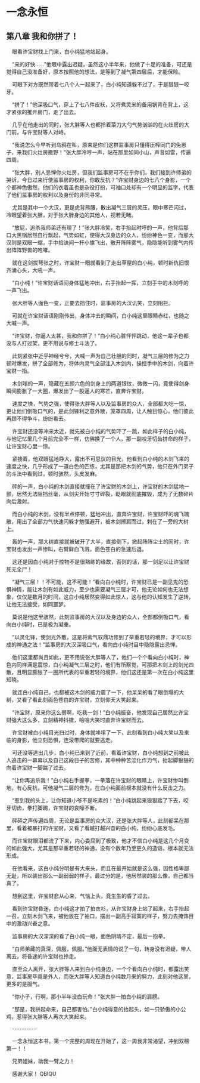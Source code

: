 # 一念永恒 
 ## 第八章 我和你拼了！
     眼看许宝财找上门来，白小纯猛地站起身。

    “来的好快……”他眼中露出迟疑，虽然这小半年来，他做了十足的准备，可还是觉得自己没准备好，原本按照他的想法，是等到了凝气第四层后，才能保险。

    可眼下对方既然带着七八个人一起来了，白小纯知道躲不过了，于是狠狠一咬牙。

    “拼了！”他深吸口气，穿上了七八件皮袄，又将煮灵米的备用锅背在背上，这才紧张的推开房门，走了出去。

    几乎在他走出的同时，张大胖等人也都拎着菜刀大勺气势汹汹的在火灶房的大门前，与许宝财等人对峙。

    “我说怎么今早听到乌鸦在叫，原来是你们这群监事房只懂得压榨同门的兔崽子，来我们火灶房撒野！”张大胖冷哼一声，站在那里如同小山，声音如雷，传遍四周。

    “张大胖，别人忌惮你火灶房，但我们监事房可不在乎你们，我们接到许师弟的哭诉，今日过来行使监事房的权利，你敢反抗？”许宝财身边的七八个身影，一个个都神色傲然，他们的衣着虽也是杂役打扮，可袖口处却有一个明显的监字，代表了他们监事房的权利以及身份的非同寻常。

    尤其是其中一个大汉，更是虎背熊腰，散出凝气三层的灵压，眼中寒芒闪过，冷眼望着张大胖，对于张大胖身边的其他人，视若无睹。

    “放屁，追杀我师弟还有理了！”张大胖冷笑，右手抬起时呼的一声，他背后那口大黑锅居然自行飘起，气势如虹，使得大汉身边的众人，纷纷神色一变，而那大汉则是双眼一缩，手中掐诀间一杆小旗飞出，散开阵阵雾气，隐隐能听到雾气内传出阵阵野兽的咆哮。

    就在这剑拔弩张之时，许宝财一眼就看到了走出草屋的白小纯，顿时新仇旧恨齐涌心头，大吼一声。

    “白小纯！”许宝财话语间身体猛地冲出，右手抬起一挥，立刻手中的木剑呼的一声飞出。

    张大胖等人面色一变，正要去挡住时，监事房的大汉讥笑，立刻阻拦。

    可就在许宝财话语刚刚传出，身体冲去的瞬间，白小纯这里眼睛赤红，也随之大喊一声。

    “许宝财，你逼人太甚，我和你拼了！”白小纯心脏怦怦跳动，他这一辈子也都没与人打过架，更不用说与修士斗法了。

    此刻紧张中近乎神经兮兮，大喊一声为自己壮胆的同时，凝气三层的修为之力顿时爆发，拼了全部修为，将体内灵气全部注入木剑内，操控手中的木剑，向着许宝财一指。

    木剑嗡的一声，隐藏在五颜六色的剑身上的两道银纹，微微一闪，竟使得剑身瞬间膨胀了一大圈，爆发出了一股逼人的寒芒，直奔许宝财。

    速度之快，气势之强，使得张大胖等人以及监事房的众人，全部都大吃一惊，更让他们倒吸口气的，是此剑锋利之意外散，笼罩四周，让人触目惊心，他们彼此再顾不得争斗，纷纷看去。

    许宝财还没等冲来太近，就先被白小纯的气势吓了一跳，如此样子的白小纯，与他记忆里几个月前完全不一样，仿佛换了一个人，那一副咬牙切齿拼命的样子，让许宝财心里一惊。

    紧接着，他双眼猛地睁大，露出不可思议的目光，他看到白小纯的木剑飞来的速度之快，几乎形成了一道白色的匹练，尤其是那把木剑的气势，他只在外门弟子的斗法中看到过，顿时骇然，头皮发麻。

    砰的一声，白小纯的木剑直接就撞在了许宝财的木剑上，许宝财的木剑猛地一颤，居然无法阻挡丝毫，从剑尖开始寸寸碎裂，眨眼就彻底摧毁，成为了无数碎片向后激射。

    而白小纯的木剑，没有半点停顿，猛地冲出，直奔许宝财，许宝财吓的魂飞魄散，用出了全部力气快速闪躲才勉强避开，被木剑擦肩而过，刺在了一旁的大树上。

    轰的一声，那大树直接就被破开了大半，直接倒下，掀起阵阵尘土的同时，许宝财也发出一声惨叫，右臂鲜血飞溅，面色苍白的急速后退。

    这还是因白小纯对于控物不是很熟练的缘故，否则的话，那一剑足以让许宝财死无全尸！

    “凝气三层！！不可能，这不可能！”看向白小纯时，许宝财已是一副见鬼的恐惧神情，能让木剑有如此威力，至少也需要凝气三层才可，他无论如何也无法想象，仅仅是数月的时间，这白小纯居然变得如此惊人，这与他的认知发生了逆转，让他无法接受，如同噩梦。

    莫说是他这里骇然，此刻监事房的大汉以及身边的众人，全部都倒吸口气，看向白小纯时，已是极为凝重。

    “以灵化锋，使剑光外散，这是将紫气驭鼎功修到了举重若轻的境界，才可以形成的神通之法！”监事房的大汉深吸口气，看向白小纯时目中隐隐露出忌惮。

    他们这里都尚且如此，更不用说张大胖等人了，他们一个个看向白小纯时，神色内同样满是震惊，白小纯凝气三层之时，他们有所察觉，可那把木剑上的剑光四散，且明显膨胀了一圈所代表的举重若轻的境界，他们这还是第一次在白小纯这里知晓。

    就连白小纯自己，也都被这木剑的威力震了一下，他呆呆的看了眼倒塌的大树，又看了看此刻面色苍白的许宝财，立刻仰天大笑起来。

    “许宝财，原来你这么弱啊，吃我一剑！”白小纯振奋，他发现自己居然比许宝财强大这么多，立刻精神抖擞，哈哈大笑时直奔许宝财而去。

    许宝财被白小纯目光扫过时，身体就哆嗦了一下，此刻看到白小纯大笑以及来临的身影，他立刻恐惧，连滚带爬的就要逃走。

    可还没等逃出几步，白小纯已来到了近前，看着许宝财，白小纯想到之前被此人追击的一幕幕以及自己这段日子的苦修，其中种种苦涩化作力气，抬起脚狠狠的向着许宝财一脚踹了过去。

    “让你再追杀我！”白小纯右手握拳，一拳落在许宝财的眼睛上，许宝财惨叫倒地，有心反抗，可他凝气二层的修为，在白小纯面前根本就没有什么反击之力。

    “惹到我的头上，让你知道小爷不是吃素的！”白小纯跳起来狠狠踏了下去，咬牙切齿，拳打脚踢，许宝财的哀嚎不断。

    砰砰之声传遍四周，无论是监事房的众大汉，还是张大胖等人，此刻都呆在那里，看着被暴打的许宝财，又看了看越打越兴奋的白小纯，纷纷心底发毛。

    而许宝财眼泪都流了下来，内心委屈到了极致，他才不信白小纯是这几个月变的如此强大，尤其是那举重若轻的神通，没有个数年乃至更久的造诣，根本就无法形成。

    在他看来，这白小纯分明是有大来头，而且在最开始就是这么强，因性格卑鄙无耻，所以装出那么一副弱弱的样子，最过分的是，他居然装的那么像，自己都当真了。

    想到这里，许宝财悲从心来，气恼上头，竟生生的昏了过去。

    看到许宝财昏迷，白小纯这才拍了拍衣衫，从许宝财身上站了起来，右手抬起一召，立刻木剑飞来，被他放在了袖口，摆出一副高手寂寞的样子，努力去掩饰目中的激动兴奋之意。

    监事房的大汉深深的看了白小纯一眼，面色阴晴不定，最后一抱拳。

    “白师弟藏的真深，佩服，佩服。”他面无表情的说了一句，转身没有迟疑，带人离去，将昏迷的许宝财也拎走。

    直至众人离开，张大胖等人来到白小纯身边，一个个看向白小纯时，都露出笑意，监事房毕竟是外人，而张大胖等人知道白小纯数月来的努力，此刻对他这里，更多的是服气。

    “你小子，行啊，那小半年没白玩命！”张大胖一拍白小纯的肩膀。

    “那是，我拼起命来，自己都害怕。”白小纯得意的抬起头，如一只骄傲的小公鸡，惹得张大胖等人再次大笑起来。

    ----------

    一念永恒这本书，第一个完整的周现在开始了，这一周我非常渴望，冲到双榜第一！！

    兄弟姐妹，助我一臂之力！

    感谢大家！ 
QBIQU